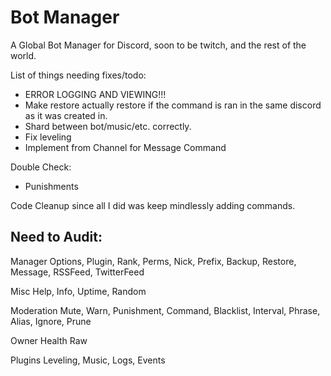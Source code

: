 # Bot Manager
A Global Bot Manager for Discord, soon to be twitch, and the rest of the world.

List of things needing fixes/todo:
- ERROR LOGGING AND VIEWING!!!
- Make restore actually restore if the command is ran in the same discord as it was created in.
- Shard between bot/music/etc. correctly.
- Fix leveling
- Implement from Channel for Message Command


Double Check:
- Punishments



Code Cleanup since all I did was keep mindlessly adding commands.

## Need to Audit:

Manager
	Options,
	Plugin,
	Rank,
	Perms,
	Nick,
	Prefix,
	Backup,
	Restore,
	Message,
	RSSFeed,
	TwitterFeed

Misc
	Help,
	Info,
	Uptime,
	Random

Moderation
	Mute,
	Warn,
	Punishment,
	Command,
	Blacklist,
	Interval,
	Phrase,
	Alias,
	Ignore,
	Prune

Owner
	Health
	Raw

Plugins
	Leveling,
	Music,
	Logs,
	Events